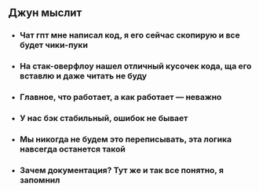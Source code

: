 ## Джун мыслит

- ### Чат гпт мне написал код, я его сейчас скопирую и все будет чики-пуки

- ### На стак-оверфлоу нашел отличный кусочек кода, ща его вставлю и даже читать не буду

- ### Главное, что работает, а как работает — неважно

- ### У нас бэк стабильный, ошибок не бывает

- ### Мы никогда не будем это переписывать, эта логика навсегда останется такой

- ### Зачем документация? Тут же и так все понятно, я запомнил
